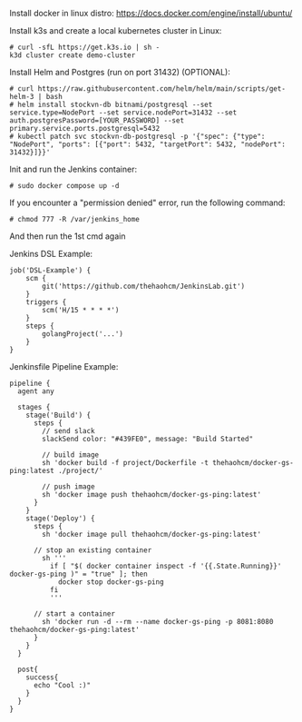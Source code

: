 Install docker in linux distro: https://docs.docker.com/engine/install/ubuntu/

Install k3s and create a local kubernetes cluster in Linux:
```
# curl -sfL https://get.k3s.io | sh -
k3d cluster create demo-cluster
```

Install Helm and Postgres (run on port 31432) (OPTIONAL):
```
# curl https://raw.githubusercontent.com/helm/helm/main/scripts/get-helm-3 | bash
# helm install stockvn-db bitnami/postgresql --set service.type=NodePort --set service.nodePort=31432 --set auth.postgresPassword=[YOUR_PASSWORD] --set primary.service.ports.postgresql=5432
# kubectl patch svc stockvn-db-postgresql -p '{"spec": {"type": "NodePort", "ports": [{"port": 5432, "targetPort": 5432, "nodePort": 31432}]}}'
```

Init and run the Jenkins container:

```# sudo docker compose up -d```

If you encounter a "permission denied" error, run the following command:

```# chmod 777 -R /var/jenkins_home```

And then run the 1st cmd again


Jenkins DSL Example:
```
job('DSL-Example') {
    scm {
        git('https://github.com/thehaohcm/JenkinsLab.git')
    }
    triggers {
        scm('H/15 * * * *')
    }
    steps {
        golangProject('...')
    }
}
```

Jenkinsfile Pipeline Example:
```
pipeline {
  agent any

  stages {
    stage('Build') {
      steps {
        // send slack
        slackSend color: "#439FE0", message: "Build Started"

        // build image
        sh 'docker build -f project/Dockerfile -t thehaohcm/docker-gs-ping:latest ./project/'

        // push image
        sh 'docker image push thehaohcm/docker-gs-ping:latest'
      }
    }
    stage('Deploy') {
      steps {
        sh 'docker image pull thehaohcm/docker-gs-ping:latest'

      // stop an existing container
        sh '''
          if [ "$( docker container inspect -f '{{.State.Running}}' docker-gs-ping )" = "true" ]; then
            docker stop docker-gs-ping
          fi
          '''

      // start a container
        sh 'docker run -d --rm --name docker-gs-ping -p 8081:8080 thehaohcm/docker-gs-ping:latest'
      }
    }
  }

  post{
    success{
      echo "Cool :)"
    }
  }
}
```
